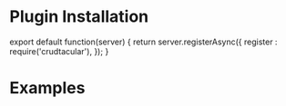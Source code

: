 # Plugin Installation

export default function(server) {
  return server.registerAsync({
    register : require('crudtacular'),
  });
}

# Examples
